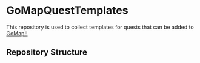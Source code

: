 # GoMapQuestTemplates

This repository is used to collect templates for quests that can be added to [GoMap!!][1]

[1]: https://github.com/bryceco/GoMap

## Repository Structure

